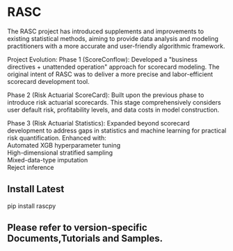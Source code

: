 # RASC

The RASC project has introduced supplements and improvements to existing statistical methods, aiming to provide data analysis and modeling practitioners with a more accurate and user-friendly algorithmic framework.

Project Evolution:
Phase 1 (ScoreConflow):
Developed a "business directives + unattended operation" approach for scorecard modeling. The original intent of RASC was to deliver a more precise and labor-efficient scorecard development tool.

Phase 2 (Risk Actuarial ScoreCard):
Built upon the previous phase to introduce risk actuarial scorecards. This stage comprehensively considers user default risk, profitability levels, and data costs in model construction.

Phase 3 (Risk Actuarial Statistics):
Expanded beyond scorecard development to address gaps in statistics and machine learning for practical risk quantification. Enhanced with:  
  Automated XGB hyperparameter tuning  
  High-dimensional stratified sampling  
  Mixed-data-type imputation  
  Reject inference  

## Install Latest
  pip install rascpy



##  Please refer to version-specific Documents,Tutorials and Samples.
